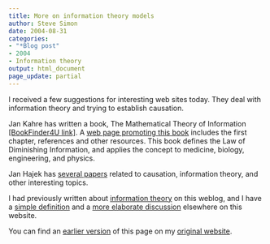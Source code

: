 ```yaml
---
title: More on information theory models
author: Steve Simon
date: 2004-08-31
categories:
- "*Blog post"
- 2004
- Information theory
output: html_document
page_update: partial
---
```

I received a few suggestions for interesting web sites today. They deal
with information theory and trying to establish causation.

Jan Kahre has written a book, The Mathematical Theory of Information
[\[BookFinder4U
link\]](http://www.bookfinder4u.com/detail/1402070640.html). A [web page
promoting this book](http://www.matheory.info/) includes the first
chapter, references and other resources. This book defines the Law of
Diminishing Information, and applies the concept to medicine, biology,
engineering, and physics.

Jan Hajek has [several papers](http://webm91e7.im1.net/hajek/) related
to causation, information theory, and other interesting topics.

I had previously written about [information theory](information.html) on
this weblog, and I have a [simple
definition](www.childrensmercy.org/definitions/entropy.htm) and a [more
elaborate discussion](../model/InfoModel.htm) elsewhere on this website.

You can find an [earlier version](http://www.pmean.com/04/information1.html) of this page on my [original website](http://www.pmean.com/original_site.html).
